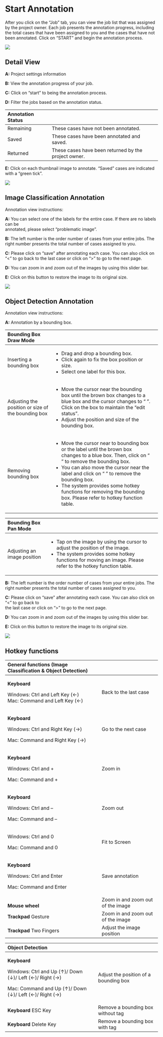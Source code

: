 # Start Annotation

After you click on the “Job” tab, you can view the job list that was assigned by the project owner. Each job presents the annotation progress, including the total cases that have been assigned to you and the cases that have not been annotated. Click on “START” and begin the annotation process.

![](../.gitbook/assets/picture9.png)

## Detail View

**A:** Project settings information 

**B:** View the annotation progress of your job. 

**C:** Click on “start” to being the annotation process. 

**D:** Filter the jobs based on the annotation status.

| Annotation Status |  |
| :--- | :--- |
| Remaining | These cases have not been annotated. |
| Saved | These cases have been annotated and saved. |
| Returned | These cases have been returned by the project owner. |

**E:** Click on each thumbnail image to annotate. “Saved” cases are indicated with a “green tick”.

![](../.gitbook/assets/picture10.png)

## Image Classification Annotation

Annotation view instructions: 

**A:** You can select one of the labels for the entire case. If there are no labels can be  
annotated, please select “problematic image”. 

**B:** The left number is the order number of cases from your entire jobs. The right number presents the total number of cases assigned to you. 

**C:** Please click on “save” after annotating each case. You can also click on “&lt;” to go back to the last case or click on “&gt;” to go to the next page. 

**D:** You can zoom in and zoom out of the images by using this slider bar. 

**E:** Click on this button to restore the image to its original size.

![](../.gitbook/assets/picture11.png)

## Object Detection Annotation

Annotation view instructions: 

**A:** Annotation by a bounding box.

<table>
  <thead>
    <tr>
      <th style="text-align:left">
        <img src="../.gitbook/assets/image (12).png" alt/>Bounding Box Draw Mode</th>
      <th style="text-align:left"></th>
      <th style="text-align:left"></th>
    </tr>
  </thead>
  <tbody>
    <tr>
      <td style="text-align:left">Inserting a bounding box</td>
      <td style="text-align:left">
        <p></p>
        <ul>
          <li>Drag and drop a bounding box.</li>
          <li>Click again to fix the box position or size.</li>
          <li>Select one label for this box.</li>
        </ul>
      </td>
      <td style="text-align:left">
        <img src="../.gitbook/assets/picture14.png" alt/>
        <img src="../.gitbook/assets/picture15.png" alt/>
      </td>
    </tr>
    <tr>
      <td style="text-align:left">Adjusting the position or size of the bounding box</td>
      <td style="text-align:left">
        <p></p>
        <ul>
          <li>Move the cursor near the bounding box until the brown box changes to a
            blue box and the cursor changes to &#x201C;
            <img src="../.gitbook/assets/picture12.png"
            alt/>&#x201D;. Click on the box to maintain the &#x201C;edit status&#x201D;.</li>
          <li>Adjust the position and size of the bounding box.</li>
        </ul>
      </td>
      <td style="text-align:left">
        <img src="../.gitbook/assets/picture17.png" alt/>
        <img src="../.gitbook/assets/picture18.png" alt/>
      </td>
    </tr>
    <tr>
      <td style="text-align:left">Removing bounding box</td>
      <td style="text-align:left">
        <p></p>
        <ul>
          <li>Move the cursor near to bounding box or the label until the brown box
            changes to a blue box. Then, click on &#x201C;
            <img src="../.gitbook/assets/picture13.png"
            alt/>&#x201D; to remove the bounding box.</li>
          <li>You can also move the cursor near the label and click on &#x201C;
            <img
            src="../.gitbook/assets/picture13.png" alt/>&#x201D; to remove the bounding box.</li>
          <li>The system provides some hotkey functions for removing the bounding box.
            Please refer to hotkey function table.</li>
        </ul>
      </td>
      <td style="text-align:left">
        <img src="../.gitbook/assets/picture17.png" alt/>
        <img src="../.gitbook/assets/picture20 (1).png" alt/>
      </td>
    </tr>
  </tbody>
</table>

<table>
  <thead>
    <tr>
      <th style="text-align:left">
        <img src="../.gitbook/assets/image (20).png" alt/>Bounding Box Pan Mode</th>
      <th style="text-align:left"></th>
      <th style="text-align:left"></th>
    </tr>
  </thead>
  <tbody>
    <tr>
      <td style="text-align:left">Adjusting an image position</td>
      <td style="text-align:left">
        <p></p>
        <ul>
          <li>Tap on the image by using the cursor to adjust the position of the image.</li>
          <li>The system provides some hotkey functions for moving an image. Please
            refer to the hotkey function table.</li>
        </ul>
      </td>
      <td style="text-align:left">
        <img src="../.gitbook/assets/picture21.png" alt/>
      </td>
    </tr>
  </tbody>
</table>

**B:** The left number is the order number of cases from your entire jobs. The right number presents the total number of cases assigned to you. 

**C:** Please click on “save” after annotating each case. You can also click on “&lt;” to go back to  
the last case or click on “&gt;” to go to the next page. 

**D:** You can zoom in and zoom out of the images by using this slider bar. 

**E:** Click on this button to restore the image to its original size.

![](../.gitbook/assets/picture22.png)

## Hotkey functions

<table>
  <thead>
    <tr>
      <th style="text-align:left">General functions (Image Classification &amp; Object Detection)</th>
      <th
      style="text-align:left"></th>
    </tr>
  </thead>
  <tbody>
    <tr>
      <td style="text-align:left">
        <p><b>Keyboard </b>
        </p>
        <p>Windows: Ctrl and Left Key (&#x2190;)
          <br />Mac: Command and Left Key (&#x2190;)</p>
      </td>
      <td style="text-align:left">Back to the last case</td>
    </tr>
    <tr>
      <td style="text-align:left">
        <p><b>Keyboard </b>
        </p>
        <p>Windows: Ctrl and Right Key (&#x2192;)</p>
        <p>Mac: Command and Right Key (&#x2192;)</p>
      </td>
      <td style="text-align:left">Go to the next case</td>
    </tr>
    <tr>
      <td style="text-align:left">
        <p><b>Keyboard </b>
        </p>
        <p>Windows: Ctrl and +</p>
        <p>Mac: Command and +</p>
      </td>
      <td style="text-align:left">Zoom in</td>
    </tr>
    <tr>
      <td style="text-align:left">
        <p><b>Keyboard </b>
        </p>
        <p>Windows: Ctrl and &#x2013;</p>
        <p>Mac: Command and &#x2013;</p>
      </td>
      <td style="text-align:left">Zoom out</td>
    </tr>
    <tr>
      <td style="text-align:left">
        <p>Windows: Ctrl and 0</p>
        <p>Mac: Command and 0</p>
      </td>
      <td style="text-align:left">Fit to Screen</td>
    </tr>
    <tr>
      <td style="text-align:left">
        <p><b>Keyboard </b>
        </p>
        <p>Windows: Ctrl and Enter</p>
        <p>Mac: Command and Enter</p>
      </td>
      <td style="text-align:left">Save annotation</td>
    </tr>
    <tr>
      <td style="text-align:left"><b><br />Mouse wheel</b>
      </td>
      <td style="text-align:left">Zoom in and zoom out of the image</td>
    </tr>
    <tr>
      <td style="text-align:left"><b>Trackpad </b>Gesture</td>
      <td style="text-align:left">Zoom in and zoom out of the image</td>
    </tr>
    <tr>
      <td style="text-align:left"><b>Trackpad</b> Two Fingers</td>
      <td style="text-align:left">Adjust the image position</td>
    </tr>
  </tbody>
</table>

<table>
  <thead>
    <tr>
      <th style="text-align:left">Object Detection</th>
      <th style="text-align:left"></th>
    </tr>
  </thead>
  <tbody>
    <tr>
      <td style="text-align:left">
        <p><b>Keyboard </b>
        </p>
        <p>Windows: Ctrl and Up (&#x2191;)/ Down (&#x2193;)/ Left (&#x2190;)/ Right
          (&#x2192;)</p>
        <p>Mac: Command and Up (&#x2191;)/ Down (&#x2193;)/ Left (&#x2190;)/ Right
          (&#x2192;)</p>
      </td>
      <td style="text-align:left">Adjust the position of a bounding box</td>
    </tr>
    <tr>
      <td style="text-align:left"><b>Keyboard</b> ESC Key</td>
      <td style="text-align:left">Remove a bounding box without tag</td>
    </tr>
    <tr>
      <td style="text-align:left"><b>Keyboard</b> Delete Key</td>
      <td style="text-align:left">Remove a bounding box with tag</td>
    </tr>
  </tbody>
</table>

